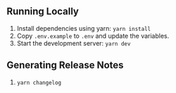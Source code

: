 ## Running Locally

1. Install dependencies using yarn: `yarn install`
2. Copy `.env.example` to `.env` and update the variables.
3. Start the development server: `yarn dev`

## Generating Release Notes

1. `yarn changelog`
